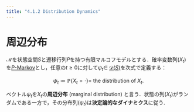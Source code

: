 ```yaml
---
title: "4.1.2 Distribution Dynamics"
---
```


# 周辺分布

$\mathscr{M}$を状態空間$S$と遷移行列$P$を持つ有限マルコフモデルとする．確率変数列$(X_t)$を[$P$-Markov](https://zenn.dev/nagayu71/books/markov_chains_note/viewer/markov_chains#%E3%83%9E%E3%83%AB%E3%82%B3%E3%83%95%E9%80%A3%E9%8E%96%E3%81%AE%E5%AE%9A%E7%BE%A9)とし，任意の$t\geq0$に対して$\psi_t \in$ [$\mathscr{D}(S)$](https://zenn.dev/nagayu71/books/markov_chains_note/viewer/transition_matrices#%E9%81%B7%E7%A7%BB%E8%A1%8C%E5%88%97%E3%81%A8%E5%88%86%E5%B8%83%E3%81%AE%E9%9B%86%E5%90%88-(%C2%A71.3.1.1))を次式で定義する：

$$
\psi_t \coloneqq \mathbb{P}\{X_t = \cdot\} = ~\text{the distribution of }X_t.
$$

ベクトル$\psi_t$を$X_t$の**周辺分布** (marginal distribution) と言う．状態の列$(X_t)$がランダムである一方で，その分布列$(\psi_t)$は**決定論的なダイナミクス**に従う．
